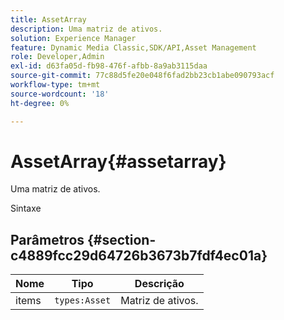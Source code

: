 ```yaml
---
title: AssetArray
description: Uma matriz de ativos.
solution: Experience Manager
feature: Dynamic Media Classic,SDK/API,Asset Management
role: Developer,Admin
exl-id: d63fa05d-fb98-476f-afbb-8a9ab3115daa
source-git-commit: 77c88d5fe20e048f6fad2bb23cb1abe090793acf
workflow-type: tm+mt
source-wordcount: '18'
ht-degree: 0%

---
```


# AssetArray{#assetarray}

Uma matriz de ativos.

Sintaxe

## Parâmetros {#section-c4889fcc29d64726b3673b7fdf4ec01a}

| Nome | Tipo | Descrição |
|---|---|---|
| items | `types:Asset` | Matriz de ativos. |
